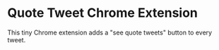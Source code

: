 # Quote Tweet Chrome Extension

This tiny Chrome extension adds a "see quote tweets" button to every tweet.
